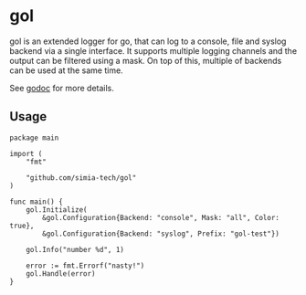 # gol

gol is an extended logger for go, that can log to a console, file and syslog backend via a single interface. It
supports multiple logging channels and the output can be filtered using a mask. On top of this, multiple of
backends can be used at the same time.

See [godoc](http://godoc.org/github.com/simia-tech/gol) for more details.

## Usage

	package main

	import (
		"fmt"

		"github.com/simia-tech/gol"
	)

	func main() {
		gol.Initialize(
			&gol.Configuration{Backend: "console", Mask: "all", Color: true},
			&gol.Configuration{Backend: "syslog", Prefix: "gol-test"})

		gol.Info("number %d", 1)

		error := fmt.Errorf("nasty!")
		gol.Handle(error)
	}
